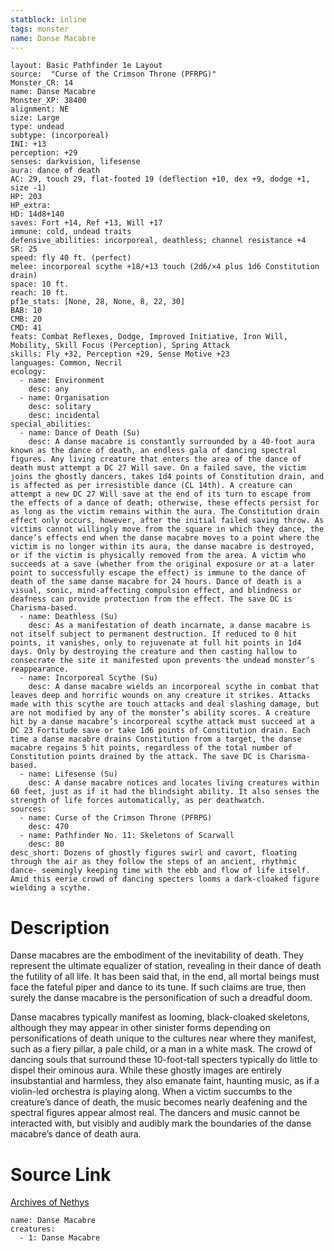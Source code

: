 ```yaml
---
statblock: inline
tags: monster
name: Danse Macabre
---
```

```statblock
layout: Basic Pathfinder 1e Layout
source:  "Curse of the Crimson Throne (PFRPG)"
Monster_CR: 14
name: Danse Macabre
Monster_XP: 38400
alignment: NE
size: Large
type: undead
subtype: (incorporeal)
INI: +13
perception: +29
senses: darkvision, lifesense
aura: dance of death
AC: 29, touch 29, flat-footed 19 (deflection +10, dex +9, dodge +1, size -1)
HP: 203
HP_extra: 
HD: 14d8+140
saves: Fort +14, Ref +13, Will +17
immune: cold, undead traits
defensive_abilities: incorporeal, deathless; channel resistance +4
SR: 25
speed: fly 40 ft. (perfect)
melee: incorporeal scythe +18/+13 touch (2d6/×4 plus 1d6 Constitution drain)
space: 10 ft.
reach: 10 ft.
pf1e_stats: [None, 28, None, 8, 22, 30]
BAB: 10
CMB: 20
CMD: 41
feats: Combat Reflexes, Dodge, Improved Initiative, Iron Will, Mobility, Skill Focus (Perception), Spring Attack
skills: Fly +32, Perception +29, Sense Motive +23
languages: Common, Necril
ecology:
  - name: Environment
    desc: any
  - name: Organisation
    desc: solitary
    desc: incidental
special_abilities:
  - name: Dance of Death (Su)
    desc: A danse macabre is constantly surrounded by a 40-foot aura known as the dance of death, an endless gala of dancing spectral figures. Any living creature that enters the area of the dance of death must attempt a DC 27 Will save. On a failed save, the victim joins the ghostly dancers, takes 1d4 points of Constitution drain, and is affected as per irresistible dance (CL 14th). A creature can attempt a new DC 27 Will save at the end of its turn to escape from the effects of a dance of death; otherwise, these effects persist for as long as the victim remains within the aura. The Constitution drain effect only occurs, however, after the initial failed saving throw. As victims cannot willingly move from the square in which they dance, the dance’s effects end when the danse macabre moves to a point where the victim is no longer within its aura, the danse macabre is destroyed, or if the victim is physically removed from the area. A victim who succeeds at a save (whether from the original exposure or at a later point to successfully escape the effect) is immune to the dance of death of the same danse macabre for 24 hours. Dance of death is a visual, sonic, mind-affecting compulsion effect, and blindness or deafness can provide protection from the effect. The save DC is Charisma-based.
  - name: Deathless (Su)
    desc: As a manifestation of death incarnate, a danse macabre is not itself subject to permanent destruction. If reduced to 0 hit points, it vanishes, only to rejuvenate at full hit points in 1d4 days. Only by destroying the creature and then casting hallow to consecrate the site it manifested upon prevents the undead monster’s reappearance.
  - name: Incorporeal Scythe (Su)
    desc: A danse macabre wields an incorporeal scythe in combat that leaves deep and horrific wounds on any creature it strikes. Attacks made with this scythe are touch attacks and deal slashing damage, but are not modified by any of the monster’s ability scores. A creature hit by a danse macabre’s incorporeal scythe attack must succeed at a DC 23 Fortitude save or take 1d6 points of Constitution drain. Each time a danse macabre drains Constitution from a target, the danse macabre regains 5 hit points, regardless of the total number of Constitution points drained by the attack. The save DC is Charisma-based.
  - name: Lifesense (Su)
    desc: A danse macabre notices and locates living creatures within 60 feet, just as if it had the blindsight ability. It also senses the strength of life forces automatically, as per deathwatch.
sources:
  - name: Curse of the Crimson Throne (PFRPG)
    desc: 470
  - name: Pathfinder No. 11: Skeletons of Scarwall
    desc: 80
desc_short: Dozens of ghostly figures swirl and cavort, floating through the air as they follow the steps of an ancient, rhythmic dance- seemingly keeping time with the ebb and flow of life itself. Amid this eerie crowd of dancing specters looms a dark-cloaked figure wielding a scythe.
```
# Description
Danse macabres are the embodiment of the inevitability of death. They represent the ultimate equalizer of station, revealing in their dance of death the futility of all life. It has been said that, in the end, all mortal beings must face the fateful piper and dance to its tune. If such claims are true, then surely the danse macabre is the personification of such a dreadful doom.

 Danse macabres typically manifest as looming, black-cloaked skeletons, although they may appear in other sinister forms depending on personifications of death unique to the cultures near where they manifest, such as a fiery pillar, a pale child, or a man in a white mask. The crowd of dancing souls that surround these 10-foot-tall specters typically do little to dispel their ominous aura. While these ghostly images are entirely insubstantial and harmless, they also emanate faint, haunting music, as if a violin-led orchestra is playing along. When a victim succumbs to the creature’s dance of death, the music becomes nearly deafening and the spectral figures appear almost real. The dancers and music cannot be interacted with, but visibly and audibly mark the boundaries of the danse macabre’s dance of death aura.
# Source Link
[Archives of Nethys](https://aonprd.com/MonsterDisplay.aspx?ItemName=Danse%20Macabre)
```encounter-table
name: Danse Macabre
creatures:
  - 1: Danse Macabre
```
